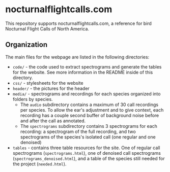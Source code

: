 # nocturnalflightcalls.com

This repository supports nocturnalflightcalls.com, a reference for bird Nocturnal Flight Calls of North America.

## Organization
The main files for the webpage are listed in the following directories:
* `code/` - the code used to extract spectrograms and generate the tables for the website. See more information in the README inside of this directory.
* `css/` - stylesheets for the website
* `header/` - the pictures for the header
* `media/` - spectrograms and recordings for each species organized into folders by species. 
    * The `audio` subdirectory contains a maximum of 30 call recordings per species. To allow the ear's adjustment and to give context, each recording has a couple second buffer of background noise before and after the call as annotated.
    * The `spectrograms` subdirectory contains 3 spectrograms for each recording: a spectrogram of the full recording, and two spectrograms of the species's isolated call (one regular and one denoised)
* `tables` - contains three table resources for the site. One of regular call spectrograms (`spectrograms.html`), one of denoised call spectrograms (`spectrograms_denoised.html`), and a table of the species still needed for the project (`needed.html`).

